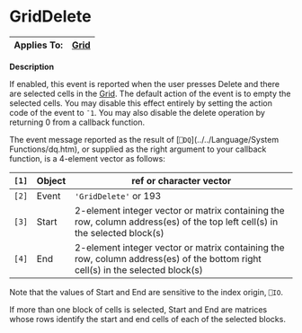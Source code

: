




<h1 class="heading"><span class="name">GridDelete</span></h1>

| Applies To: | [Grid](../a-z/grid.md) |
| --- | ---  |


**Description**


If enabled, this event is reported when the user presses Delete and there are selected cells in the [Grid](../a-z/grid.md). The default action of the event is to empty the selected cells. You may disable this effect entirely by setting the action code of the event to `¯1`. You may also disable the delete operation by returning 0 from a callback function.


The event message reported as the result of [`⎕DQ`](../../Language/System Functions/dq.htm), or supplied as the right argument to your callback function, is a 4-element vector as follows:


| `[1]` | Object | ref or character vector |
| --- | --- | ---  |
| `[2]` | Event | `'GridDelete'` or 193 |
| `[3]` | Start | 2-element integer vector or matrix containing the row, column address(es) of the top left cell(s) in the selected block(s) |
| `[4]` | End | 2-element integer vector or matrix containing the row, column address(es) of the bottom right cell(s) in the selected block(s) |


Note that the values of Start and End are sensitive to the index origin, `⎕IO`.


If more than one block of cells is selected, Start and End are matrices whose rows identify the start and end cells of each of the selected blocks.



